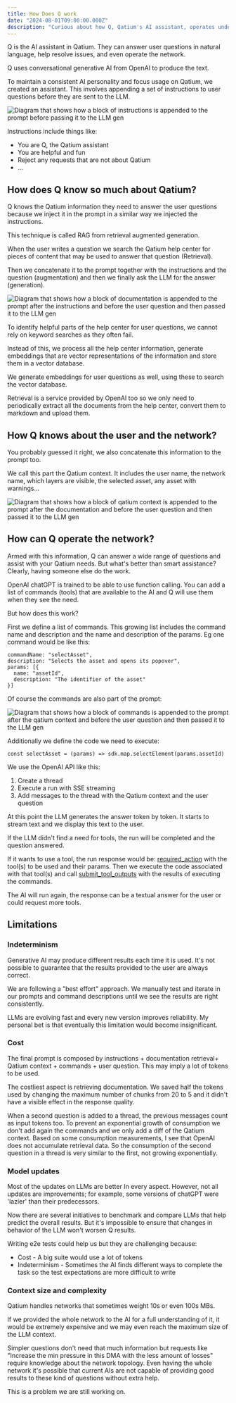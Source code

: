 ```yaml
---
title: How Does Q work
date: "2024-08-01T09:00:00.000Z"
description: "Curious about how Q, Qatium's AI assistant, operates under the hood? Dive into the technical details of this tool that leverages OpenAI's generative AI to handle user queries, troubleshoot issues, and manage network operations. Learn how the Retrieval-Augmented Generation (RAG) is used to combine instructions, help center data, and user context for precise responses. Discover how Q integrates predefined commands to execute network tasks, and explore the challenges faced, such as AI response variability, token costs, and handling large network data. This article offers a deep dive into the implementation and the technical decisions."
---
```


Q is the AI assistant in Qatium. They can answer user questions in natural language, help resolve issues, and even operate the network.

Q uses conversational generative AI from OpenAI to produce the text.

To maintain a consistent AI personality and focus usage on Qatium, we created an assistant. This involves appending a set of instructions to user questions before they are sent to the LLM.

![Diagram that shows how a block of instructions is appended to the prompt before passing it to the LLM gen](./prompt-1.png)

Instructions include things like:

- You are Q, the Qatium assistant
- You are helpful and fun
- Reject any requests that are not about Qatium
- ...

## How does Q know so much about Qatium?

Q knows the Qatium information they need to answer the user questions because we inject it in the prompt in a similar way we injected the instructions.

This technique is called RAG from retrieval augmented generation.

When the user writes a question we search the Qatium help center for pieces of content that may be used to answer that question (Retrieval).

Then we concatenate it to the prompt together with the instructions and the question (augmentation) and then we finally ask the LLM for the answer (generation).

![Diagram that shows how a block of documentation is appended to the prompt after the instructions and before the user question and then passed it to the LLM gen](./prompt-2.png)


To identify helpful parts of the help center for user questions, we cannot rely on keyword searches as they often fail.

Instead of this, we process all the help center information, generate embeddings that are vector representations of the information and store them in a vector database.

We generate embeddings for user questions as well, using these to search the vector database.

Retrieval is a service provided by OpenAI too so we only need to periodically extract all the documents from the help center, convert them to markdown and upload them.

## How Q knows about the user and the network?

You probably guessed it right, we also concatenate this information to the prompt too.

We call this part the Qatium context. It includes the user name, the network name, which layers are visible, the selected asset, any asset with warnings...

![Diagram that shows how a block of qatium context is appended to the prompt after the documentation and before the user question and then passed it to the LLM gen](./prompt-3.png)

## How can Q operate the network?

Armed with this information, Q can answer a wide range of questions and assist with your Qatium needs. But what's better than smart assistance? Clearly, having someone else do the work.

OpenAI chatGPT is trained to be able to use function calling. You can add a list of commands (tools) that are available to the AI and Q will use them when they see the need.

But how does this work?

First we define a list of commands. This growing list includes the command name and description and the name and description of the params. Eg one command would be like this:

```
commandName: "selectAsset",
description: "Selects the asset and opens its popover",
params: [{
  name: "assetId",
  description: "The identifier of the asset"
}]
```

Of course the commands are also part of the prompt:

![Diagram that shows how a block of commands is appended to the prompt after the qatium context and before the user question and then passed it to the LLM gen](./prompt-4.png)

Additionally we define the code we need to execute:

```
const selectAsset = (params) => sdk.map.selectElement(params.assetId)
```

We use the OpenAI API like this:

1. Create a thread
2. Execute a run with SSE streaming
3. Add messages to the thread with the Qatium context and the user question

At this point the LLM generates the answer token by token. It starts to stream text and we display this text to the user.

If the LLM didn't find a need for tools, the run will be completed and the question answered.

If it wants to use a tool, the run response would be: [required_action](https://platform.openai.com/docs/api-reference/runs/object#runs/object-required_action) with the tool(s) to be used and their params. Then we execute the code associated with that tool(s) and call [submit_tool_outputs](https://platform.openai.com/docs/api-reference/runs/submitToolOutputs) with the results of executing the commands.

The AI will run again, the response can be a textual answer for the user or could request more tools.

## Limitations

### Indeterminism

Generative AI may produce different results each time it is used. It's not possible to guarantee that the results provided to the user are always correct.

We are following a "best effort" approach. We manually test and iterate in our prompts and command descriptions until we see the results are right consistently.

LLMs are evolving fast and every new version improves reliability. My personal bet is that eventually this limitation would become insignificant.

### Cost

The final prompt is composed by instructions + documentation retrieval+ Qatium context + commands + user question. This may imply a lot of tokens to be used.

The costliest aspect is retrieving documentation. We saved half the tokens used by changing the maximum number of chunks from 20 to 5 and it didn't have a visible effect in the response quality.

When a second question is added to a thread, the previous messages count as input tokens too. To prevent an exponential growth of consumption we don't add again the commands and we only add a diff of the Qatium context. Based on some consumption measurements, I see that OpenAI does not accumulate retrieval data. So the consumption of the second question in a thread is very similar to the first, not growing exponentially.

### Model updates

Most of the updates on LLMs are better In every aspect. However, not all updates are improvements; for example, some versions of chatGPT were 'lazier' than their predecessors.

Now there are several initiatives to benchmark and compare LLMs that help predict the overall results. But it's impossible to ensure that changes in behavior of the LLM won't worsen Q results.

Writing e2e tests could help us but they are challenging because:

- Cost - A big suite would use a lot of tokens
- Indeterminism - Sometimes the AI finds different ways to complete the task so the test expectations are more difficult to write

### Context size and complexity

Qatium handles networks that sometimes weight 10s or even 100s MBs.

If we provided the whole network to the AI for a full understanding of it, it would be extremely expensive and we may even reach the maximum size of the LLM context.

Simpler questions don't need that much information but requests like "Increase the min pressure in this DMA with the less amount of losses" require knowledge about the network topology. Even having the whole network it's possible that current AIs are not capable of providing good results to these kind of questions without extra help.

This is a problem we are still working on.
